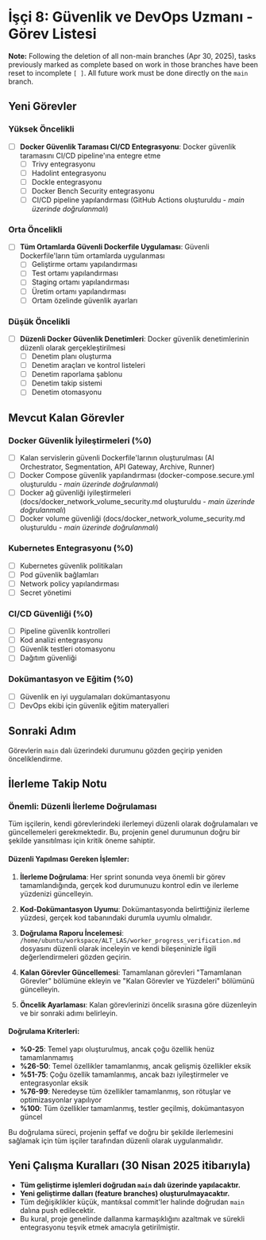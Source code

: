 # İşçi 8: Güvenlik ve DevOps Uzmanı - Görev Listesi

**Note:** Following the deletion of all non-main branches (Apr 30, 2025), tasks previously marked as complete based on work in those branches have been reset to incomplete `[ ]`. All future work must be done directly on the `main` branch.

## Yeni Görevler
### Yüksek Öncelikli
- [ ] **Docker Güvenlik Taraması CI/CD Entegrasyonu**: Docker güvenlik taramasını CI/CD pipeline'ına entegre etme
  - [ ] Trivy entegrasyonu
  - [ ] Hadolint entegrasyonu
  - [ ] Dockle entegrasyonu
  - [ ] Docker Bench Security entegrasyonu
  - [ ] CI/CD pipeline yapılandırması (GitHub Actions oluşturuldu - *main üzerinde doğrulanmalı*)

### Orta Öncelikli
- [ ] **Tüm Ortamlarda Güvenli Dockerfile Uygulaması**: Güvenli Dockerfile'ların tüm ortamlarda uygulanması
  - [ ] Geliştirme ortamı yapılandırması
  - [ ] Test ortamı yapılandırması
  - [ ] Staging ortamı yapılandırması
  - [ ] Üretim ortamı yapılandırması
  - [ ] Ortam özelinde güvenlik ayarları

### Düşük Öncelikli
- [ ] **Düzenli Docker Güvenlik Denetimleri**: Docker güvenlik denetimlerinin düzenli olarak gerçekleştirilmesi
  - [ ] Denetim planı oluşturma
  - [ ] Denetim araçları ve kontrol listeleri
  - [ ] Denetim raporlama şablonu
  - [ ] Denetim takip sistemi
  - [ ] Denetim otomasyonu

## Mevcut Kalan Görevler
### Docker Güvenlik İyileştirmeleri (%0)
- [ ] Kalan servislerin güvenli Dockerfile'larının oluşturulması (AI Orchestrator, Segmentation, API Gateway, Archive, Runner)
- [ ] Docker Compose güvenlik yapılandırması (docker-compose.secure.yml oluşturuldu - *main üzerinde doğrulanmalı*)
- [ ] Docker ağ güvenliği iyileştirmeleri (docs/docker_network_volume_security.md oluşturuldu - *main üzerinde doğrulanmalı*)
- [ ] Docker volume güvenliği (docs/docker_network_volume_security.md oluşturuldu - *main üzerinde doğrulanmalı*)
### Kubernetes Entegrasyonu (%0)
- [ ] Kubernetes güvenlik politikaları
- [ ] Pod güvenlik bağlamları
- [ ] Network policy yapılandırması
- [ ] Secret yönetimi

### CI/CD Güvenliği (%0)
- [ ] Pipeline güvenlik kontrolleri
- [ ] Kod analizi entegrasyonu
- [ ] Güvenlik testleri otomasyonu
- [ ] Dağıtım güvenliği

### Dokümantasyon ve Eğitim (%0)
- [ ] Güvenlik en iyi uygulamaları dokümantasyonu
- [ ] DevOps ekibi için güvenlik eğitim materyalleri

## Sonraki Adım
Görevlerin `main` dalı üzerindeki durumunu gözden geçirip yeniden önceliklendirme.

## İlerleme Takip Notu

### Önemli: Düzenli İlerleme Doğrulaması

Tüm işçilerin, kendi görevlerindeki ilerlemeyi düzenli olarak doğrulamaları ve güncellemeleri gerekmektedir. Bu, projenin genel durumunun doğru bir şekilde yansıtılması için kritik öneme sahiptir.

#### Düzenli Yapılması Gereken İşlemler:

1. **İlerleme Doğrulama**: Her sprint sonunda veya önemli bir görev tamamlandığında, gerçek kod durumunuzu kontrol edin ve ilerleme yüzdenizi güncelleyin.

2. **Kod-Dokümantasyon Uyumu**: Dokümantasyonda belirttiğiniz ilerleme yüzdesi, gerçek kod tabanındaki durumla uyumlu olmalıdır.

3. **Doğrulama Raporu İncelemesi**: `/home/ubuntu/workspace/ALT_LAS/worker_progress_verification.md` dosyasını düzenli olarak inceleyin ve kendi bileşeninizle ilgili değerlendirmeleri gözden geçirin.

4. **Kalan Görevler Güncellemesi**: Tamamlanan görevleri "Tamamlanan Görevler" bölümüne ekleyin ve "Kalan Görevler ve Yüzdeleri" bölümünü güncelleyin.

5. **Öncelik Ayarlaması**: Kalan görevlerinizi öncelik sırasına göre düzenleyin ve bir sonraki adımı belirleyin.

#### Doğrulama Kriterleri:

- **%0-25**: Temel yapı oluşturulmuş, ancak çoğu özellik henüz tamamlanmamış
- **%26-50**: Temel özellikler tamamlanmış, ancak gelişmiş özellikler eksik
- **%51-75**: Çoğu özellik tamamlanmış, ancak bazı iyileştirmeler ve entegrasyonlar eksik
- **%76-99**: Neredeyse tüm özellikler tamamlanmış, son rötuşlar ve optimizasyonlar yapılıyor
- **%100**: Tüm özellikler tamamlanmış, testler geçilmiş, dokümantasyon güncel

Bu doğrulama süreci, projenin şeffaf ve doğru bir şekilde ilerlemesini sağlamak için tüm işçiler tarafından düzenli olarak uygulanmalıdır.

## Yeni Çalışma Kuralları (30 Nisan 2025 itibarıyla)

- **Tüm geliştirme işlemleri doğrudan `main` dalı üzerinde yapılacaktır.**
- **Yeni geliştirme dalları (feature branches) oluşturulmayacaktır.**
- Tüm değişiklikler küçük, mantıksal commit'ler halinde doğrudan `main` dalına push edilecektir.
- Bu kural, proje genelinde dallanma karmaşıklığını azaltmak ve sürekli entegrasyonu teşvik etmek amacıyla getirilmiştir.


